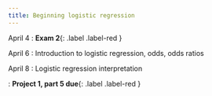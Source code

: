 ```yaml
---
title: Beginning logistic regression
---
```


April 4
: **Exam 2**{: .label .label-red }

April 6
: Introduction to logistic regression, odds, odds ratios

April 8
: Logistic regression interpretation

: **Project 1, part 5 due**{: .label .label-red }
